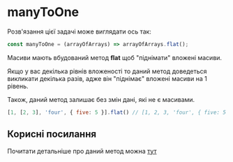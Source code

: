 # manyToOne

Розв'язання цієї задачі може виглядати ось так:

```js
const manyToOne = (arrayOfArrays) => arrayOfArrays.flat();
```

Масиви мають вбудований метод **flat** щоб "піднімати" вложені масиви.

Якщо у вас декілька рівнів вложеності то даний метод доведеться викликати декілька разів,
адже він "піднімає" вложені масиви на 1 рівень.

Також, даний метод залишає без змін дані, які не є масивами.
```js
[1, [2, 3], 'four', { five: 5 }].flat() // [1, 2, 3, 'four', { five: 5 }]
```


## Корисні посилання
Почитати детальніше про даний метод можна [тут](https://developer.mozilla.org/ru/docs/Web/JavaScript/Reference/Global_Objects/Array/flat)